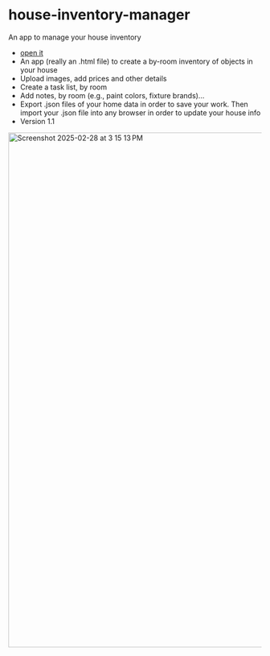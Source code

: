 # house-inventory-manager
An app to manage your house inventory
* [open it](https://andyphilips.github.io/house-inventory-manager/)
* An app (really an .html file) to create a by-room inventory of objects in your house
* Upload images, add prices and other details
* Create a task list, by room
* Add notes, by room (e.g., paint colors, fixture brands)...
* Export .json files of your home data in order to save your work. Then import your .json file into any browser in order to update your house info
*  Version 1.1
<img width="1022" alt="Screenshot 2025-02-28 at 3 15 13 PM" src="https://github.com/user-attachments/assets/76991915-7c4a-476d-bafe-363d1b05ffb5" />
